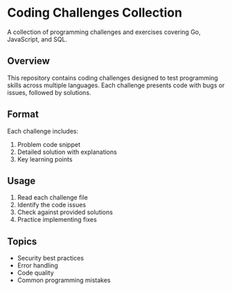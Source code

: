 # Coding Challenges Collection

A collection of programming challenges and exercises covering Go, JavaScript, and SQL.

## Overview

This repository contains coding challenges designed to test programming skills across multiple languages. Each challenge presents code with bugs or issues, followed by solutions.

## Format

Each challenge includes:
1. Problem code snippet
2. Detailed solution with explanations
3. Key learning points

## Usage

1. Read each challenge file
2. Identify the code issues
3. Check against provided solutions
4. Practice implementing fixes

## Topics

- Security best practices
- Error handling
- Code quality
- Common programming mistakes